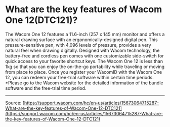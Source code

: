 # What are the key features of Wacom One 12(DTC121)?

The Wacom One 12 features a 11.6-inch (257 x 145 mm) monitor and offers a natural drawing surface with an ergonomically-designed digital pen. This pressure-sensitive pen, with 4,096 levels of pressure, provides a very natural feel when drawing digitally. Designed with Wacom technology, the battery-free and cordless pen comes with one customizable side-switch for quick access to your favorite shortcut keys. The Wacom One 12 is less than 1kg so that you can enjoy the on-the-go portability while traveling or moving from place to place. Once you register your WacomID with the Wacom One 12, you can redeem your free-trial software within certain time periods. *Please go to the Wacom website for the detailed information of the bundle software and the free-trial time period.

---
Source: [https://support.wacom.com/hc/en-us/articles/15673064715287-What-are-the-key-features-of-Wacom-One-12-DTC121](https://support.wacom.com/hc/en-us/articles/15673064715287-What-are-the-key-features-of-Wacom-One-12-DTC121)
